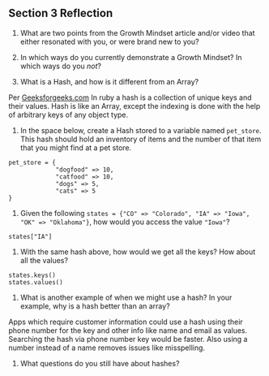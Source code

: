 ## Section 3 Reflection

1. What are two points from the Growth Mindset article and/or video that either resonated with you, or were brand new to you?
 

1. In which ways do you currently demonstrate a Growth Mindset? In which ways do you _not_?

1. What is a Hash, and how is it different from an Array?

 Per [Geeksforgeeks.com]( https://www.geeksforgeeks.org/ruby-hash-class/)
In ruby a hash is a collection of unique keys and their values. Hash is like an Array, except the indexing is done with the help of arbitrary keys of any object type.

1. In the space below, create a Hash stored to a variable named `pet_store`.  This hash should hold an inventory of items and the number of that item that you might find at a pet store.
```
pet_store = {
             "dogfood" => 10,
             "catfood" => 10,
             "dogs" => 5,
             "cats" => 5
}
```

1. Given the following `states = {"CO" => "Colorado", "IA" => "Iowa", "OK" => "Oklahoma"}`, how would you access the value `"Iowa"`?
```
states["IA"]
```

1. With the same hash above, how would we get all the keys?  How about all the values?
```
states.keys()
states.values()
```

1. What is another example of when we might use a hash?  In your example, why is a hash better than an array?

 Apps which require customer information could use a hash using their phone number for the key and other info like name and email as values.  Searching the hash via phone number key would be faster.  Also using a number instead of a name removes issues like misspelling.

1. What questions do you still have about hashes?
